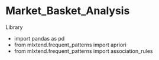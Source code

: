 # Market_Basket_Analysis
Library

- import pandas as pd
- from mlxtend.frequent_patterns import apriori
- from mlxtend.frequent_patterns import association_rules
